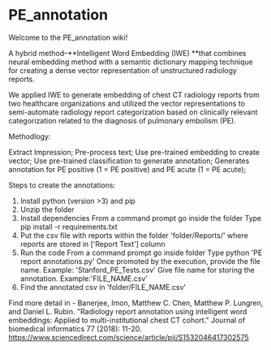 # PE_annotation

Welcome to the PE_annotation wiki!

A hybrid method–**Intelligent Word Embedding (IWE) **that combines neural embedding method with a semantic dictionary mapping technique for creating a dense vector representation of unstructured radiology reports.

We applied IWE to generate embedding of chest CT radiology reports from two healthcare organizations and utilized the vector representations to semi-automate radiology report categorization based on clinically relevant categorization related to the diagnosis of pulmonary embolism (PE).

Methodlogy:

Extract Impression;
Pre-process text;
Use pre-trained embedding to create vector;
Use pre-trained classification to generate annotation;
Generates annotation for PE positive (1 = PE positive) and PE acute (1 = PE acute);

Steps to create the annotations:
1. Install python (version >3) and pip
2. Unzip the folder
3. Install dependencies 
From a command prompt go inside the folder
 Type  pip install -r requirements.txt
4. Put the csv file with reports within the folder 'folder/Reports/' where reports are stored in ['Report Text'] column 
5. Run the code
From a command prompt go inside folder
Type  python 'PE report annotations.py'
Once promoted by the execution, provide the file name. Example: 'Stanford_PE_Tests.csv'
Give file name for storing the annotation. Example:'FILE_NAME.csv'
6. Find the annotated csv in 'folder/FILE_NAME.csv'


Find more detail in - Banerjee, Imon, Matthew C. Chen, Matthew P. Lungren, and Daniel L. Rubin. "Radiology report annotation using intelligent word embeddings: Applied to multi-institutional chest CT cohort." Journal of biomedical informatics 77 (2018): 11-20. https://www.sciencedirect.com/science/article/pii/S1532046417302575
